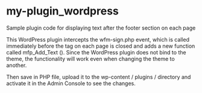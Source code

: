 # my-plugin_wordpress

Sample plugin code for displaying text after the footer section on each page

This WordPress plugin intercepts the wfm-sign.php  event, which is called immediately before the </body> tag on each page is closed and adds a new function called mfp_Add_Text (). 
Since the WordPress plugin does not bind to the theme, the functionality will work even when changing the theme to another. 

Then save in PHP file, upload it to the wp-content / plugins / directory and activate it in the Admin Console to see the changes.
